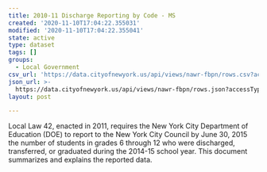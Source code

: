 ```yaml
---
title: 2010-11 Discharge Reporting by Code - MS
created: '2020-11-10T17:04:22.355031'
modified: '2020-11-10T17:04:22.355041'
state: active
type: dataset
tags: []
groups:
  - Local Government
csv_url: 'https://data.cityofnewyork.us/api/views/nawr-fbpn/rows.csv?accessType=DOWNLOAD'
json_url: >-
  https://data.cityofnewyork.us/api/views/nawr-fbpn/rows.json?accessType=DOWNLOAD
layout: post

---
```

Local Law 42, enacted in 2011, requires the New York City Department of Education (DOE) to report to the New York City Council by June 30, 2015 the number of students in grades 6 through 12 who were discharged, transferred, or graduated during the 2014-15 school year. This document summarizes and explains the reported data.
